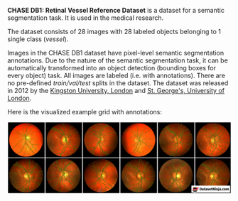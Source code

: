 **CHASE DB1: Retinal Vessel Reference Dataset** is a dataset for a semantic segmentation task. It is used in the medical research. 



The dataset consists of 28 images with 28 labeled objects belonging to 1 single class (*vessel*).

Images in the CHASE DB1 dataset have pixel-level semantic segmentation annotations. Due to the nature of the semantic segmentation task, it can be automatically transformed into an object detection (bounding boxes for every object) task. All images are labeled (i.e. with annotations). There are no pre-defined <i>train/val/test</i> splits in the dataset. The dataset was released in 2012 by the [Kingston University, London](https://www.kingston.ac.uk/) and [St. George's, University of London](https://www.sgul.ac.uk/).

Here is the visualized example grid with annotations:

<img src="https://github.com/dataset-ninja/chase-db1/raw/main/visualizations/horizontal_grid.png">
